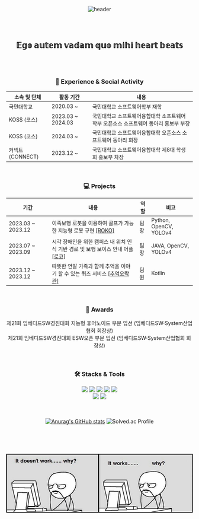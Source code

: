 <div align='center'>

  ![header](https://capsule-render.vercel.app/api?type=waving&color=0:a82da8,100:da8f00&height=230&section=header&text=GeonUng&fontAlign=25&fontAlignY=40&fontSize=50&fontColor=ffffff)

</div>

<br/>
<br/>

<h2 align='center' font-size='50px'> 𝔼𝕘𝕠 𝕒𝕦𝕥𝕖𝕞 𝕧𝕒𝕕𝕒𝕞 𝕢𝕦𝕠 𝕞𝕚𝕙𝕚 𝕙𝕖𝕒𝕣𝕥 𝕓𝕖𝕒𝕥𝕤</h2>

<br/>
<br/>

<h3 align='center'>🏫 Experience & Social Activity</h3>

<div align='center'>
  
|소속 및 단체|활동 기간|내용|
|---|---|---|
|국민대학교|2020.03 ~|국민대학교 소프트웨어학부 재학|
|KOSS (코스)|2023.03 ~ 2024.03|국민대학교 소프트웨어융합대학 소프트웨어학부 오픈소스 소프트웨어 동아리 홍보부 부장|
|KOSS (코스)|2024.03 ~ |국민대학교 소프트웨어융합대학 오픈소스 소프트웨어 동아리 회장|
|커넥트 (CONNECT)|2023.12 ~|국민대학교 소프트웨어융합대학 제8대 학생회 홍보부 차장|

</div>

<br/>

<h3 align='center'>💻 Projects </h3>

<div align='center'>
  
| 기간 | 내용 | 역할 | 비고 | 
| --- | --- | --- | --- |
| 2023.03 ~ 2023.12　|이족보행 로봇을 이용하여 골프가 가능한 지능형 로봇 구현 <a href="https://github.com/KOSS-ROKO/Team_RoKo_2020">[ROKO]</a>| 팀장 | Python, OpenCV, YOLOv4 | 
| 2023.07 ~ 2023.09　|시각 장애인을 위한 캠퍼스 내 위치 인식 기반 경로 및 보행 보이스 안내 어플 <a href="https://github.com/ddugel3/Open-SW-Developer-Contest">[로코]</a>| 팀장 | JAVA, OpenCV, YOLOv4  |
| 2023.12 ~ 2023.12　|따뜻한 연말 가족과 함께 추억을 이야기 할 수 있는 퀴즈 서비스 <a href="https://github.com/ddugel3/COKOTHON-Android">[추억오락관]</a>| 팀원 | Kotlin | 

</div>

<br/>

<h3 align='center'>🥇 Awards</h3>
<div align='center'>
<d> 제21회 임베디드SW경진대회 지능형 휴머노이드 부문 입선 (임베디드SW·System산업협회 회장상) </d>
<br/>
<d> 제21회 임베디드SW경진대회 ESW오픈 부문 입선 (임베디드SW·System산업협회 회장상)</d>
<br/>
  
</div>

<br/>
<br/>

<h3 align='center'>🛠️ Stacks & Tools</h3>
<div align='center'>
  <img src="https://img.shields.io/badge/C-A8B9CC?style=for-the-badge&logo=C&logoColor=black"/>
  <img src="https://img.shields.io/badge/C++-00599C?style=for-the-badge&logo=cplusplus&logoColor=black"/>
  <img src="https://img.shields.io/badge/Python-3776AB?style=for-the-badge&logo=python&logoColor=black"/>
  <img src="https://img.shields.io/badge/Java-007396?style=for-the-badge&logo=OpenJDK&logoColor=white"/>
  <img src="https://img.shields.io/badge/opencv-C3EE8?style=for-the-badge&logo=opencv&logoColor=white"/>
</div>
<div align='center'>
  <img src="https://img.shields.io/badge/Visual Studio Code-007ACC?style=for-the-badge&logo=Visual Studio Code&logoColor=white"/>
  <img src="https://img.shields.io/badge/Android Studio-3DDC84?style=for-the-badge&logo=Android Studio&logoColor=white"/>
  
</div>


<br/>
<br/>

<div align='center'>
  
[![Anurag's GitHub stats](https://github-readme-stats.vercel.app/api?username=ddugel3)](https://github.com/anuraghazra/github-readme-stats)
![![Solved.ac Profile](http://mazassumnida.wtf/api/v2/generate_badge?boj=ddugel3)](https://solved.ac/ddugel3/)

</div>

<br/>
<br/>
<br/>

<div align='center'>
  
![](https://github.com/ddugel3/ddugel3/blob/main/a.png)

</div>

